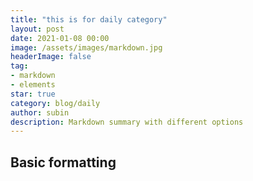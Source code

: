 ```yaml
---
title: "this is for daily category"
layout: post
date: 2021-01-08 00:00
image: /assets/images/markdown.jpg
headerImage: false
tag:
- markdown
- elements
star: true
category: blog/daily
author: subin
description: Markdown summary with different options
---
```


## Basic formatting
